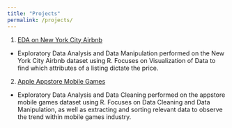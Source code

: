 ```yaml
---
title: "Projects"
permalink: /projects/
---
```


1. [EDA on New York City Airbnb](/nyc_airbnb/)
- Exploratory Data Analysis and Data Manipulation performed on the New York City Airbnb dataset using R. Focuses on Visualization of Data to find which attributes of a listing dictate the price.

2. [Apple Appstore Mobile Games](https://junsu-ku.github.io/17K-Mobile-Strategy-Games/)
- Exploratory Data Analysis and Data Cleaning performed on the appstore mobile games dataset using R. Focuses on Data Cleaning and Data Manipulation, as well as extracting and sorting relevant data to observe the trend within mobile games industry.
